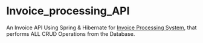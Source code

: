 # Invoice_processing_API
An Invoice API Using Spring & Hibernate for [Invoice Processing System](https://github.com/Ronak083/Invoice-Processing-Interface/tree/master), that performs ALL CRUD Operations from the Database.
